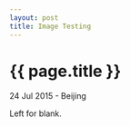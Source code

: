 ```yaml
---
layout: post
title: Image Testing
---
```


{{ page.title }}
================

<p class="meta">24 Jul 2015 - Beijing</p>

Left for blank.
